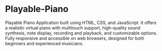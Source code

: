# Playable-Piano
Playable Piano Application built using HTML, CSS, and JavaScript. It offers a realistic virtual piano with multitouch support, high-quality sound synthesis, note display, recording and playback, and customizable options. Fully responsive and accessible on web browsers, designed for both beginners and experienced musicians.
